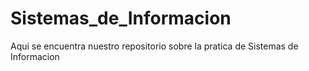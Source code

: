 # Sistemas_de_Informacion

Aqui se encuentra nuestro repositorio sobre la pratica de Sistemas de Informacion
